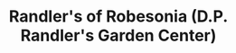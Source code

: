 ---
title: "Randler's of Robesonia (D.P. Randler's Garden Center)"
url: /robesonia/randlers-of-robesonia-d-p-randlers-garden-center/
shop: Garten-Center
---